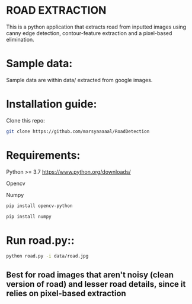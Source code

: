 # ROAD EXTRACTION

This is a python application that extracts road from inputted images using canny edge detection, contour-feature extraction and a pixel-based elimination.

# Sample data: 

Sample data are within data/ extracted from google images.

# Installation guide:

Clone this repo:
```bash 
git clone https://github.com/marsyaaaaal/RoadDetection
```

# Requirements:
Python >= 3.7 https://www.python.org/downloads/

Opencv

Numpy

```bash 
pip install opencv-python
```


```bash 
pip install numpy
```


# Run road.py::
```bash 
python road.py -i data/road.jpg
```

## Best for road images that aren't noisy (clean version of road) and lesser road details, since it relies on pixel-based extraction